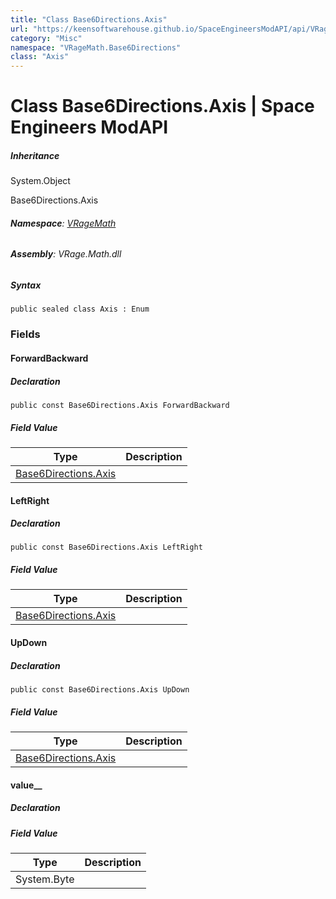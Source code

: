 ```yaml
---
title: "Class Base6Directions.Axis"
url: "https://keensoftwarehouse.github.io/SpaceEngineersModAPI/api/VRageMath.Base6Directions.Axis.html"
category: "Misc"
namespace: "VRageMath.Base6Directions"
class: "Axis"
---
```


# Class Base6Directions.Axis | Space Engineers ModAPI

##### Inheritance

System.Object

Base6Directions.Axis

###### **Namespace**: [VRageMath](https://keensoftwarehouse.github.io/SpaceEngineersModAPI/api/VRageMath.html)

###### **Assembly**: VRage.Math.dll

##### Syntax

```
public sealed class Axis : Enum
```

### Fields

#### ForwardBackward

##### Declaration

```
public const Base6Directions.Axis ForwardBackward
```

##### Field Value

| Type | Description |
| --- | --- |
| [Base6Directions.Axis](https://keensoftwarehouse.github.io/SpaceEngineersModAPI/api/VRageMath.Base6Directions.Axis.html) |     |

#### LeftRight

##### Declaration

```
public const Base6Directions.Axis LeftRight
```

##### Field Value

| Type | Description |
| --- | --- |
| [Base6Directions.Axis](https://keensoftwarehouse.github.io/SpaceEngineersModAPI/api/VRageMath.Base6Directions.Axis.html) |     |

#### UpDown

##### Declaration

```
public const Base6Directions.Axis UpDown
```

##### Field Value

| Type | Description |
| --- | --- |
| [Base6Directions.Axis](https://keensoftwarehouse.github.io/SpaceEngineersModAPI/api/VRageMath.Base6Directions.Axis.html) |     |

#### value\_\_

##### Declaration

##### Field Value

| Type | Description |
| --- | --- |
| System.Byte |     |